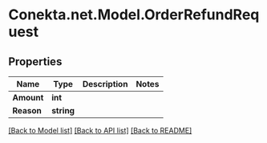 # Conekta.net.Model.OrderRefundRequest

## Properties

Name | Type | Description | Notes
------------ | ------------- | ------------- | -------------
**Amount** | **int** |  | 
**Reason** | **string** |  | 

[[Back to Model list]](../README.md#documentation-for-models) [[Back to API list]](../README.md#documentation-for-api-endpoints) [[Back to README]](../README.md)

